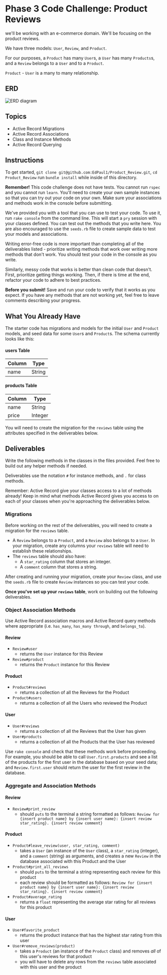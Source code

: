 # Phase 3 Code Challenge: Product Reviews

we'll be working with an e-commerce domain. We'll be
focusing on the product reviews.

We have three models: `User`, `Review`, and `Product`.

For our purposes, a `Product` has many `User`s, a `User` has many `Products`s,
and a `Review` belongs to a `User` and to a `Product`.

`Product` - `User` is a many to many relationship.

## ERD 
 ![ERD diagram](https://lh3.googleusercontent.com/jLxb4EK5Yf7lBbz1bi-X0QkULy_CfWsPBJbCh_0rQPf-W57c89eVy2mhJqSx65JnxN4G-PLiqoFZnv2P-Fmd66UhH9dR7iL8OglvMddO5I4ptoprxRO4kqKeQ-sRr-kttBVL74U8KCb_1Uni-PwWmnauU0ZHhipK_7XQcFvJ_EJp-0a0YONpk7u94TpHGhRM86pXplvXjZCQ9LmPkmP24HnQvpbxIOle-fPdeQv76PBZV1QPpBDGmfC3-16eCRyiGcHjZlps5FyPuK5rLIe2JqWfjoJb2Gmz8gsegzGGwu972BHTXDgtfnlY9EKAP7U-8l5BQY41Ly1Jv8ORwnWWZMv-RxhnTCvaopK9Rg4V4NpKZ2W6HQ6a6uZPHENdkoKO5Qcr5WDtkZztDtbotCPW4KEZzdgEVlXeOTc-eASc_VHEBU8WtnYcw2ZQVTHYSNCBaszctv1-jwuwJKTSacvcrCu-9X0VFot4Q8pNkuIH6Kc-EC6X00529mvcMdfr6ufii3j_ksVk9LDbIiUd8VIU4qppviD1r3qvnkdLbTCipPEF3jy3V2xzDfdx7bLKJpOIAMjyVnsY5wsyvyXcgoyMpqfgsATQqbpmYX9hOTngV6ZNcBsWmVC_J_-xVrQtLLqkcBheA9HZpp4dFNToFVZ-Xq2DX4wFktt2dGpg-tHkhGff980aHUQglbgPb9u2J0pUXJoNQfZtdYfrgUhoaDLxuPUNO2w9qLpnbfGIUlccQYWgVFIJa7iuYkahUErTObbmTxFw9Jvzmd_QI0MxX_zRqlxod4iYN8QamWZ156va9DuA-MK5YjyV8d5u6nSHLhHZP5Ae-Q3tynML1_0n1IrFLZjlHPJv5MtmJLxjdH8lnd-tD4JIEulPF-t-0nyxV5gUWFwqLhYnMxojRWPa_eutPkeqcNXhiGjGl39grPAD1DLgyYc=w767-h259-s-no?authuser=0)

## Topics
- Active Record Migrations
- Active Record Associations
- Class and Instance Methods
- Active Record Querying

## Instructions

To get started, `git clone git@github.com:EdPaul1/Product_Review.git`, `cd Product_Review` run `bundle install` while inside of this directory.


**Remember!** This code challenge does not have tests. You cannot run `rspec`
and you cannot run `learn`. You'll need to create your own sample instances so
that you can try out your code on your own. Make sure your associations and
methods work in the console before submitting.

We've provided you with a tool that you can use to test your code. To use it,
run `rake console` from the command line. This will start a `pry` session with
your classes defined. You can test out the methods that you write here. You are
also encouraged to use the `seeds.rb` file to create sample data to test your
models and associations.

Writing error-free code is more important than completing all of the
deliverables listed - prioritize writing methods that work over writing more
methods that don't work. You should test your code in the console as you write.

Similarly, messy code that works is better than clean code that doesn't. First,
prioritize getting things working. Then, if there is time at the end, refactor
your code to adhere to best practices.

**Before you submit!** Save and run your code to verify that it works as you
expect. If you have any methods that are not working yet, feel free to leave
comments describing your progress.

## What You Already Have

The starter code has migrations and models for the initial `User` and `Product`
models, and seed data for some `User`s and `Product`s. The schema currently
looks like this:

#### users Table

| Column | Type   |
| ------ | ------ |
| name   | String |

#### products Table

| Column | Type    |
| ------ | ------- |
| name   | String  |
| price  | Integer |

You will need to create the migration for the `reviews` table using the
attributes specified in the deliverables below.

## Deliverables

Write the following methods in the classes in the files provided. Feel free to
build out any helper methods if needed.

Deliverables use the notation `#` for instance methods, and `.` for class
methods.

Remember: Active Record give your classes access to a lot of methods already!
Keep in mind what methods Active Record gives you access to on each of your
classes when you're approaching the deliverables below.

### Migrations

Before working on the rest of the deliverables, you will need to create a
migration for the `reviews` table.

- A `Review` belongs to a `Product`, and a `Review` also belongs to a `User`. In
  your migration, create any columns your `reviews` table will need to establish
  these relationships.
- The `reviews` table should also have:
  - A `star_rating` column that stores an integer.
  - A `comment` column that stores a string.

After creating and running your migration, create your `Review` class, and use
the `seeds.rb` file to create `Review` instances so you can test your code.

**Once you've set up your `reviews` table**, work on building out the following
deliverables.

### Object Association Methods

Use Active Record association macros and Active Record query methods where
appropriate (i.e. `has_many`, `has_many through`, and `belongs_to`).

#### Review

- `Review#user`
  - returns the `User` instance for this Review
- `Review#product`
  - returns the `Product` instance for this Review

#### Product

- `Product#reviews`
  - returns a collection of all the Reviews for the Product
- `Product#users`
  - returns a collection of all the Users who reviewed the Product

#### User

- `User#reviews`
  - returns a collection of all the Reviews that the User has given
- `User#products`
  - returns a collection of all the Products that the User has reviewed

Use `rake console` and check that these methods work before proceeding. For
example, you should be able to call `User.first.products` and see a list of the
products for the first user in the database based on your seed data; and
`Review.first.user` should return the user for the first review in the database.

### Aggregate and Association Methods

#### Review

- `Review#print_review`
  - should `puts` to the terminal a string formatted as follows: `Review for {insert product name} by {insert user name}: {insert review star_rating}. {insert review comment}`

#### Product

- `Product#leave_review(user, star_rating, comment)`
  - takes a `User` (an instance of the `User` class), a `star_rating` (integer), and a `comment` (string) as arguments, and creates a new `Review` in the database associated with this Product and the User
- `Product#print_all_reviews`
  - should `puts` to the terminal a string representing each review for this product
  - each review should be formatted as follows: `Review for {insert product name} by {insert user name}: {insert review star_rating}. {insert review comment}`
- `Product#average_rating`
  - returns a `float` representing the average star rating for all reviews for this product

#### User

- `User#favorite_product`
  - returns the product instance that has the highest star rating from this user
- `User#remove_reviews(product)`
  - takes a `Product` (an instance of the `Product` class) and removes _all_ of this user's reviews for that product
  - you will have to delete any rows from the `reviews` table associated with this user and the product
